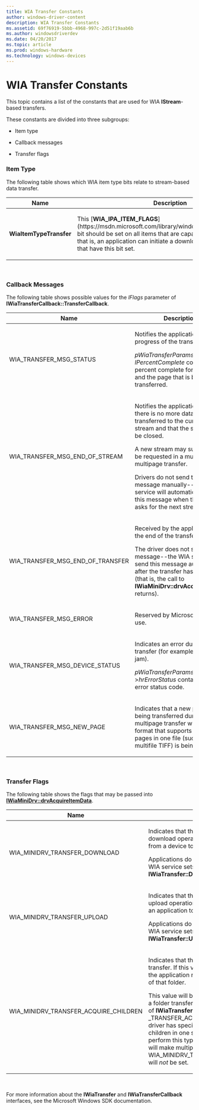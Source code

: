 ```yaml
---
title: WIA Transfer Constants
author: windows-driver-content
description: WIA Transfer Constants
ms.assetid: 69f76919-5bbb-4968-997c-2d51f19aab6b
ms.author: windowsdriverdev
ms.date: 04/20/2017
ms.topic: article
ms.prod: windows-hardware
ms.technology: windows-devices
---
```


# WIA Transfer Constants


This topic contains a list of the constants that are used for WIA **IStream**-based transfers.

These constants are divided into three subgroups:

-   Item type

-   Callback messages

-   Transfer flags

### Item Type

The following table shows which WIA item type bits relate to stream-based data transfer.

<table>
<colgroup>
<col width="50%" />
<col width="50%" />
</colgroup>
<thead>
<tr class="header">
<th>Name</th>
<th>Description</th>
</tr>
</thead>
<tbody>
<tr class="odd">
<td><p><strong>WiaItemTypeTransfer</strong></p></td>
<td><p>This [<strong>WIA_IPA_ITEM_FLAGS</strong>](https://msdn.microsoft.com/library/windows/hardware/ff551585) bit should be set on all items that are capable of transferring data; that is, an application can initiate a download or upload on items that have this bit set.</p></td>
</tr>
</tbody>
</table>

 

### Callback Messages

The following table shows possible values for the *lFlags* parameter of **IWiaTransferCallback::TransferCallback**.

<table>
<colgroup>
<col width="50%" />
<col width="50%" />
</colgroup>
<thead>
<tr class="header">
<th>Name</th>
<th>Description</th>
</tr>
</thead>
<tbody>
<tr class="odd">
<td><p>WIA_TRANSFER_MSG_STATUS</p></td>
<td><p>Notifies the application of the progress of the transfer.</p>
<p><em>pWiaTransferParams</em>-&gt; <em>lPercentComplete</em> contains the percent complete for this item and the page that is being transferred.</p></td>
</tr>
<tr class="even">
<td><p>WIA_TRANSFER_MSG_END_OF_STREAM</p></td>
<td><p>Notifies the application that there is no more data to be transferred to the current data stream and that the stream may be closed.</p>
<p>A new stream may subsequently be requested in a multi-item or multipage transfer.</p>
<p>Drivers do not send this message manually--the WIA service will automatically send this message when the driver asks for the next stream.</p></td>
</tr>
<tr class="odd">
<td><p>WIA_TRANSFER_MSG_END_OF_TRANSFER</p></td>
<td><p>Received by the application at the end of the transfer.</p>
<p>The driver does not send this message--the WIA service will send this message automatically after the transfer has ended (that is, the call to <strong>IWiaMiniDrv::drvAcquiItemData</strong> returns).</p></td>
</tr>
<tr class="even">
<td><p>WIA_TRANSFER_MSG_ERROR</p></td>
<td><p>Reserved by Microsoft for future use.</p></td>
</tr>
<tr class="odd">
<td><p>WIA_TRANSFER_MSG_DEVICE_STATUS</p></td>
<td><p>Indicates an error during the transfer (for example, a paper jam).</p>
<p><em>pWiaTransferParams</em>-&gt;<em>hrErrorStatus</em> contains the error status code.</p></td>
</tr>
<tr class="even">
<td><p>WIA_TRANSFER_MSG_NEW_PAGE</p></td>
<td><p>Indicates that a new page is being transferred during a multipage transfer when a format that supports multiple pages in one file (such as multifile TIFF) is being used.</p></td>
</tr>
</tbody>
</table>

 

### Transfer Flags

The following table shows the flags that may be passed into [**IWiaMiniDrv::drvAcquireItemData**](https://msdn.microsoft.com/library/windows/hardware/ff543956).

<table>
<colgroup>
<col width="50%" />
<col width="50%" />
</colgroup>
<thead>
<tr class="header">
<th>Name</th>
<th>Description</th>
</tr>
</thead>
<tbody>
<tr class="odd">
<td><p>WIA_MINIDRV_TRANSFER_DOWNLOAD</p></td>
<td><p>Indicates that the transfer is a stream-based download operation (that is, a data transfer from a device to an application).</p>
<p>Applications do not set this bit directly. The WIA service sets this bit if the application calls <strong>IWiaTransfer::Download</strong>.</p></td>
</tr>
<tr class="even">
<td><p>WIA_MINIDRV_TRANSFER_UPLOAD</p></td>
<td><p>Indicates that the transfer is a stream-based upload operation (that is, a data transfer from an application to a device).</p>
<p>Applications do not set this bit directly. The WIA service sets this bit if the application calls <strong>IWiaTransfer::Upload</strong>.</p></td>
</tr>
<tr class="odd">
<td><p>WIA_MINIDRV_TRANSFER_ACQUIRE_CHILDREN</p></td>
<td><p>Indicates that the driver should perform a folder transfer. If this value is called on a folder item, the application requests to transfer the children of that folder.</p>
<p>This value will be set if an application requests a folder transfer by setting the <em>lFlags</em> parameter of <strong>IWiaTransfer::Download</strong> to WIA _TRANSFER_ACQUIRE_CHILDREN <em>and</em> the driver has specified that it can transfer multiple children in one scan. If the driver cannot perform this type of transfer, the WIA service will make multiple calls into the driver and WIA_MINIDRV_TRANSFER_ACQUIRE_CHILDREN will <em>not</em> be set.</p></td>
</tr>
</tbody>
</table>

 

For more information about the **IWiaTransfer** and **IWiaTransferCallback** interfaces, see the Microsoft Windows SDK documentation.

 

 




